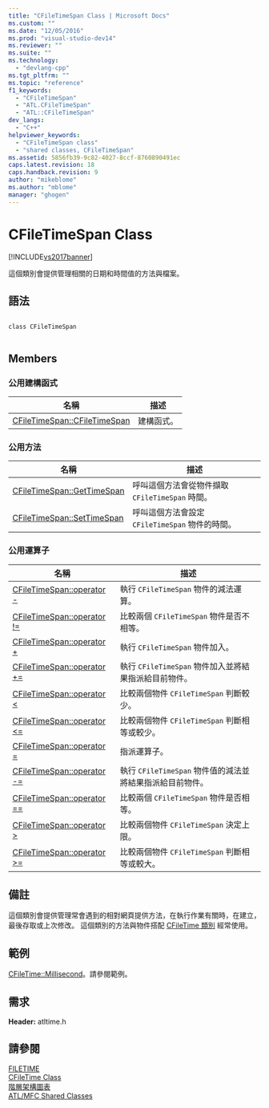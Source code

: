 ```yaml
---
title: "CFileTimeSpan Class | Microsoft Docs"
ms.custom: ""
ms.date: "12/05/2016"
ms.prod: "visual-studio-dev14"
ms.reviewer: ""
ms.suite: ""
ms.technology: 
  - "devlang-cpp"
ms.tgt_pltfrm: ""
ms.topic: "reference"
f1_keywords: 
  - "CFileTimeSpan"
  - "ATL.CFileTimeSpan"
  - "ATL::CFileTimeSpan"
dev_langs: 
  - "C++"
helpviewer_keywords: 
  - "CFileTimeSpan class"
  - "shared classes, CFileTimeSpan"
ms.assetid: 5856fb39-9c82-4027-8ccf-8760890491ec
caps.latest.revision: 18
caps.handback.revision: 9
author: "mikeblome"
ms.author: "mblome"
manager: "ghogen"
---
```

# CFileTimeSpan Class
[!INCLUDE[vs2017banner](../../assembler/inline/includes/vs2017banner.md)]

這個類別會提供管理相關的日期和時間值的方法與檔案。  
  
## 語法  
  
```  
  
class CFileTimeSpan  
  
```  
  
## Members  
  
### 公用建構函式  
  
|名稱|描述|  
|--------|--------|  
|[CFileTimeSpan::CFileTimeSpan](../Topic/CFileTimeSpan::CFileTimeSpan.md)|建構函式。|  
  
### 公用方法  
  
|名稱|描述|  
|--------|--------|  
|[CFileTimeSpan::GetTimeSpan](../Topic/CFileTimeSpan::GetTimeSpan.md)|呼叫這個方法會從物件擷取 `CFileTimeSpan` 時間。|  
|[CFileTimeSpan::SetTimeSpan](../Topic/CFileTimeSpan::SetTimeSpan.md)|呼叫這個方法會設定 `CFileTimeSpan` 物件的時間。|  
  
### 公用運算子  
  
|名稱|描述|  
|--------|--------|  
|[CFileTimeSpan::operator \-](../Topic/CFileTimeSpan::operator%20-.md)|執行 `CFileTimeSpan` 物件的減法運算。|  
|[CFileTimeSpan::operator \!\=](../Topic/CFileTimeSpan::operator%20!=.md)|比較兩個 `CFileTimeSpan` 物件是否不相等。|  
|[CFileTimeSpan::operator \+](../Topic/CFileTimeSpan::operator%20+.md)|執行 `CFileTimeSpan` 物件加入。|  
|[CFileTimeSpan::operator \+\=](../Topic/CFileTimeSpan::operator%20+=.md)|執行 `CFileTimeSpan` 物件加入並將結果指派給目前物件。|  
|[CFileTimeSpan::operator \<](../Topic/CFileTimeSpan::operator%20%3C.md)|比較兩個物件 `CFileTimeSpan` 判斷較少。|  
|[CFileTimeSpan::operator \<\=](../Topic/CFileTimeSpan::operator%20%3C=.md)|比較兩個物件 `CFileTimeSpan` 判斷相等或較少。|  
|[CFileTimeSpan::operator \=](../Topic/CFileTimeSpan::operator%20=.md)|指派運算子。|  
|[CFileTimeSpan::operator \-\=](../Topic/CFileTimeSpan::operator%20-=.md)|執行 `CFileTimeSpan` 物件值的減法並將結果指派給目前物件。|  
|[CFileTimeSpan::operator \=\=](../Topic/CFileTimeSpan::operator%20==.md)|比較兩個 `CFileTimeSpan` 物件是否相等。|  
|[CFileTimeSpan::operator \>](../Topic/CFileTimeSpan::operator%20%3E.md)|比較兩個物件 `CFileTimeSpan` 決定上限。|  
|[CFileTimeSpan::operator \>\=](../Topic/CFileTimeSpan::operator%20%3E=.md)|比較兩個物件 `CFileTimeSpan` 判斷相等或較大。|  
  
## 備註  
 這個類別會提供管理常會遇到的相對網頁提供方法，在執行作業有關時，在建立，最後存取或上次修改。  這個類別的方法與物件搭配 [CFileTime 類別](../../atl-mfc-shared/reference/cfiletime-class.md) 經常使用。  
  
## 範例  
 [CFileTime::Millisecond](../Topic/CFileTime::Millisecond.md)。請參閱範例。  
  
## 需求  
 **Header:** atltime.h  
  
## 請參閱  
 [FILETIME](http://msdn.microsoft.com/library/windows/desktop/ms724284)   
 [CFileTime Class](../../atl-mfc-shared/reference/cfiletime-class.md)   
 [階層架構圖表](../../mfc/hierarchy-chart.md)   
 [ATL\/MFC Shared Classes](../../atl-mfc-shared/atl-mfc-shared-classes.md)